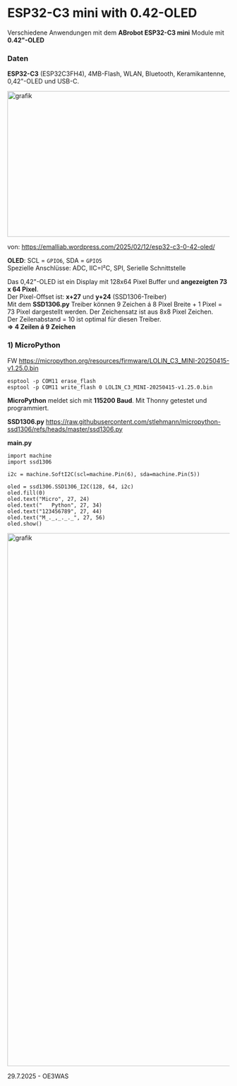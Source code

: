 # ESP32-C3 mini with 0.42-OLED
Verschiedene Anwendungen mit dem **ABrobot ESP32-C3 mini** Module mit **0.42"-OLED**

### Daten
**ESP32-C3** (ESP32C3FH4), 4MB-Flash, WLAN, Bluetooth, Keramikantenne, 0,42"-OLED und USB-C.

<img width="609" height="330" alt="grafik" src="https://github.com/user-attachments/assets/981b1f32-de2a-4133-b237-8e4ff96f1e25" />  

von: https://emalliab.wordpress.com/2025/02/12/esp32-c3-0-42-oled/

**OLED**: SCL = `GPIO6`, SDA = `GPIO5`  
Spezielle Anschlüsse: ADC, IIC=I²C, SPI, Serielle Schnittstelle  

Das 0,42"-OLED ist ein Display mit 128x64 Pixel Buffer und **angezeigten 73 x 64 Pixel**.  
Der Pixel-Offset ist: **x+27** und **y+24** (SSD1306-Treiber)  
Mit dem **SSD1306.py** Treiber können 9 Zeichen á 8 Pixel Breite + 1 Pixel = 73 Pixel dargestellt werden.
Der Zeichensatz ist aus 8x8 Pixel Zeichen.  
Der Zeilenabstand = 10 ist optimal für diesen Treiber.  
**=> 4 Zeilen á 9 Zeichen**

### 1) MicroPython
FW https://micropython.org/resources/firmware/LOLIN_C3_MINI-20250415-v1.25.0.bin  
```
esptool -p COM11 erase_flash
esptool -p COM11 write_flash 0 LOLIN_C3_MINI-20250415-v1.25.0.bin
```

**MicroPython** meldet sich mit **115200 Baud**. Mit Thonny getestet und programmiert.  

**SSD1306.py** https://raw.githubusercontent.com/stlehmann/micropython-ssd1306/refs/heads/master/ssd1306.py

**main.py**
```
import machine
import ssd1306

i2c = machine.SoftI2C(scl=machine.Pin(6), sda=machine.Pin(5))

oled = ssd1306.SSD1306_I2C(128, 64, i2c)
oled.fill(0)
oled.text("Micro", 27, 24)
oled.text("   Python", 27, 34)
oled.text("123456789", 27, 44)
oled.text("M_._,_._._", 27, 56)
oled.show()
```
<img width="1280" height="1207" alt="grafik" src="https://github.com/user-attachments/assets/f4f256df-722f-4844-9a55-3372a8faacb7" />

29.7.2025 - OE3WAS

